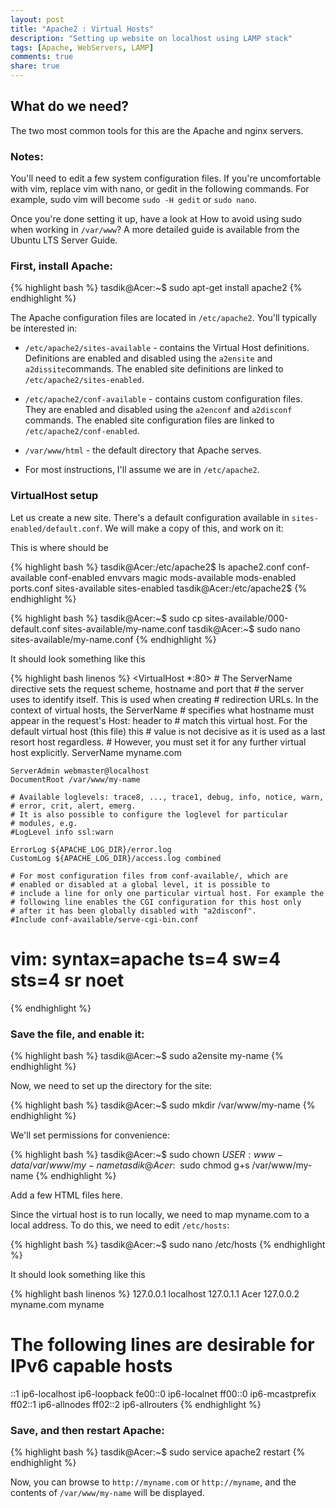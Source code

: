 ```yaml
---
layout: post
title: "Apache2 : Virtual Hosts"
description: "Setting up website on localhost using LAMP stack"
tags: [Apache, WebServers, LAMP]
comments: true
share: true
---
```


## What do we need?
The two most common tools for this are the Apache and nginx servers.

### Notes:

You'll need to edit a few system configuration files. If you're uncomfortable with vim, replace vim with nano, or gedit in the following commands. For example, sudo vim will become `sudo -H gedit` or `sudo nano`.

Once you're done setting it up, have a look at How to avoid using sudo when working in `/var/www`?
A more detailed guide is available from the Ubuntu LTS Server Guide.

### First, install Apache:

{% highlight bash %}
tasdik@Acer:~$ sudo apt-get install apache2
{% endhighlight %}

The Apache configuration files are located in `/etc/apache2`. You'll typically be interested in:

* `/etc/apache2/sites-available` - contains the Virtual Host definitions. Definitions are enabled and disabled using the `a2ensite` and `a2dissite`commands. The enabled site definitions are linked to `/etc/apache2/sites-enabled`.

* `/etc/apache2/conf-available` - contains custom configuration files. They are enabled and disabled using the `a2enconf` and `a2disconf` commands.
The enabled site configuration files are linked to `/etc/apache2/conf-enabled`.

* `/var/www/html` - the default directory that Apache serves.

* For most instructions, I'll assume we are in `/etc/apache2`.
 
### VirtualHost setup

Let us create a new site. There's a default configuration available in `sites-enabled/default.conf`. We will make a copy of this, and work on it:

This is where should be

{% highlight bash %}
tasdik@Acer:/etc/apache2$ ls
apache2.conf  conf-available  conf-enabled  envvars  magic  mods-available  mods-enabled  ports.conf  sites-available  sites-enabled
tasdik@Acer:/etc/apache2$ 
{% endhighlight %}


{% highlight bash %}
tasdik@Acer:~$ sudo cp sites-available/000-default.conf sites-available/my-name.conf
tasdik@Acer:~$ sudo nano sites-available/my-name.conf
{% endhighlight %}


It should look something like this

{% highlight bash linenos %}
<VirtualHost *:80>
	# The ServerName directive sets the request scheme, hostname and port that
	# the server uses to identify itself. This is used when creating
	# redirection URLs. In the context of virtual hosts, the ServerName
	# specifies what hostname must appear in the request's Host: header to
	# match this virtual host. For the default virtual host (this file) this
	# value is not decisive as it is used as a last resort host regardless.
	# However, you must set it for any further virtual host explicitly.
	ServerName myname.com

	ServerAdmin webmaster@localhost
	DocumentRoot /var/www/my-name

	# Available loglevels: trace8, ..., trace1, debug, info, notice, warn,
	# error, crit, alert, emerg.
	# It is also possible to configure the loglevel for particular
	# modules, e.g.
	#LogLevel info ssl:warn

	ErrorLog ${APACHE_LOG_DIR}/error.log
	CustomLog ${APACHE_LOG_DIR}/access.log combined

	# For most configuration files from conf-available/, which are
	# enabled or disabled at a global level, it is possible to
	# include a line for only one particular virtual host. For example the
	# following line enables the CGI configuration for this host only
	# after it has been globally disabled with "a2disconf".
	#Include conf-available/serve-cgi-bin.conf
</VirtualHost>

# vim: syntax=apache ts=4 sw=4 sts=4 sr noet
{% endhighlight %}


### Save the file, and enable it:

{% highlight bash %}
tasdik@Acer:~$ sudo a2ensite my-name
{% endhighlight %}

Now, we need to set up the directory for the site:

{% highlight bash %}
tasdik@Acer:~$ sudo mkdir /var/www/my-name
{% endhighlight %}


We'll set permissions for convenience:


{% highlight bash %}
tasdik@Acer:~$ sudo chown $USER:www-data /var/www/my-name
tasdik@Acer:~$ sudo chmod g+s /var/www/my-name
{% endhighlight %}

Add a few HTML files here.

Since the virtual host is to run locally, we need to map myname.com to a local address. To do this, we need to edit `/etc/hosts`:

{% highlight bash %}
tasdik@Acer:~$ sudo nano /etc/hosts
{% endhighlight %}


It should look something like this

{% highlight bash linenos %}
127.0.0.1       localhost
127.0.1.1       Acer
127.0.0.2       myname.com   myname


# The following lines are desirable for IPv6 capable hosts
::1     ip6-localhost ip6-loopback
fe00::0 ip6-localnet
ff00::0 ip6-mcastprefix
ff02::1 ip6-allnodes
ff02::2 ip6-allrouters
{% endhighlight %}


### Save, and then restart Apache:

{% highlight bash %}
tasdik@Acer:~$ sudo service apache2 restart
{% endhighlight %}


Now, you can browse to `http://myname.com` or `http://myname`, and the contents of `/var/www/my-name` will be displayed.

